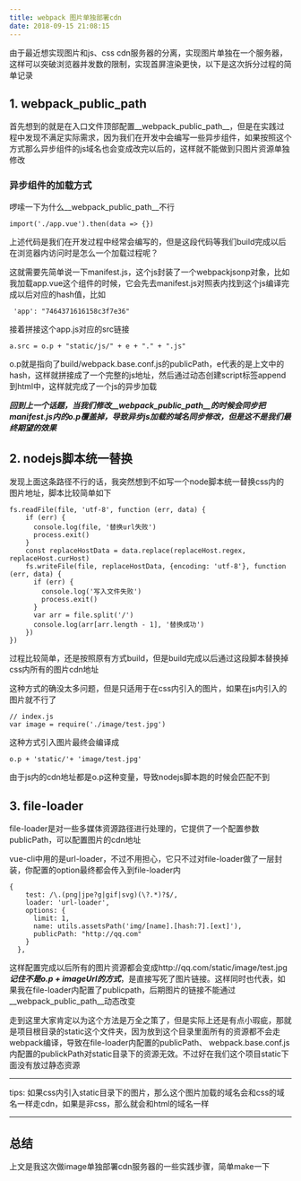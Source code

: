 ```yaml
---
title: webpack 图片单独部署cdn
date: 2018-09-15 21:08:15
---
```


由于最近想实现图片和js、css cdn服务器的分离，实现图片单独在一个服务器，这样可以突破浏览器并发数的限制，实现首屏渲染更快，以下是这次拆分过程的简单记录

 <!-- more -->

## 1. __webpack_public_path__

首先想到的就是在入口文件顶部配置__webpack_public_path__，但是在实践过程中发现不满足实际需求，因为我们在开发中会编写一些异步组件，如果按照这个方式那么异步组件的js域名也会变成改完以后的，这样就不能做到只图片资源单独修改

### 异步组件的加载方式

啰嗦一下为什么__webpack_public_path__不行

```
import('./app.vue').then(data => {})
```
上述代码是我们在开发过程中经常会编写的，但是这段代码等我们build完成以后在浏览器内访问时是怎么一个加载过程呢？

这就需要先简单说一下manifest.js，这个js封装了一个webpackjsonp对象，比如我加载app.vue这个组件的时候，它会先去manifest.js对照表内找到这个js编译完成以后对应的hash值，比如

```
 'app': "7464371616158c3f7e36"
```
接着拼接这个app.js对应的src链接

```
a.src = o.p + "static/js/" + e + "." + ".js"
```
o.p就是指向了build/webpack.base.conf.js的publicPath，e代表的是上文中的hash，这样就拼接成了一个完整的js地址，然后通过动态创建script标签append到html中，这样就完成了一个js的异步加载

***回到上一个话题，当我们修改__webpack_public_path__的时候会同步把manifest.js内的o.p覆盖掉，导致异步js加载的域名同步修改，但是这不是我们最终期望的效果***

## 2. nodejs脚本统一替换
发现上面这条路径不行的话，我突然想到不如写一个node脚本统一替换css内的图片地址，脚本比较简单如下
```
fs.readFile(file, 'utf-8', function (err, data) {
    if (err) {
      console.log(file, '替换url失败')
      process.exit()
    }
    const replaceHostData = data.replace(replaceHost.regex, replaceHost.curHost)
    fs.writeFile(file, replaceHostData, {encoding: 'utf-8'}, function (err, data) {
      if (err) {
        console.log('写入文件失败')
        process.exit()
      }
      var arr = file.split('/')
      console.log(arr[arr.length - 1], '替换成功')
    })
})
```
过程比较简单，还是按照原有方式build，但是build完成以后通过这段脚本替换掉css内所有的图片cdn地址

这种方式的确没太多问题，但是只适用于在css内引入的图片，如果在js内引入的图片就不行了

```
// index.js
var image = require('./image/test.jpg')
```
这种方式引入图片最终会编译成

```
o.p + 'static/'+ 'image/test.jpg'
```
由于js内的cdn地址都是o.p这种变量，导致nodejs脚本跑的时候会匹配不到

## 3. file-loader

file-loader是对一些多媒体资源路径进行处理的，它提供了一个配置参数publicPath，可以配置图片的cdn地址

vue-cli中用的是url-loader，不过不用担心，它只不过对file-loader做了一层封装，你配置的option最终都会传入到file-loader内

```
{
    test: /\.(png|jpe?g|gif|svg)(\?.*)?$/,
    loader: 'url-loader',
    options: {
      limit: 1,
      name: utils.assetsPath('img/[name].[hash:7].[ext]'),
      publicPath: "http://qq.com"
    }
  },
```
这样配置完成以后所有的图片资源都会变成http://qq.com/static/image/test.jpg  ***记住不是o.p + imageUrl的方式***，是直接写死了图片链接。这样同时也代表，如果我在file-loader内配置了publicpath，后期图片的链接不能通过__webpack_public_path__动态改变

走到这里大家肯定以为这个方法是万全之策了，但是实际上还是有点小瑕疵，那就是项目根目录的static这个文件夹，因为放到这个目录里面所有的资源都不会走webpack编译，导致在file-loader内配置的publicPath、
webpack.base.conf.js内配置的publickPath对static目录下的资源无效。不过好在我们这个项目static下面没有放过静态资源

***
tips: 如果css内引入static目录下的图片，那么这个图片加载的域名会和css的域名一样走cdn，如果是非css，那么就会和html的域名一样
***


## 总结

上文是我这次做image单独部署cdn服务器的一些实践步骤，简单make一下